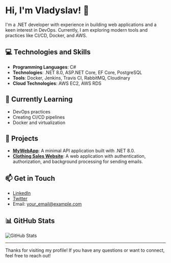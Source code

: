 # Hi, I'm Vladyslav! 👋

I'm a .NET developer with experience in building web applications and a keen interest in DevOps. Currently, I am exploring modern tools and practices like CI/CD, Docker, and AWS.

## 💻 Technologies and Skills

- **Programming Languages**: C#
- **Technologies**: .NET 8.0, ASP.NET Core, EF Core, PostgreSQL
- **Tools**: Docker, Jenkins, Travis CI, RabbitMQ, Cloudinary
- **Cloud Technologies**: AWS EC2, AWS RDS

## 🌱 Currently Learning

- DevOps practices
- Creating CI/CD pipelines
- Docker and virtualization

## 📂 Projects

- **[MyWebApp](link_to_repository)**: A minimal API application built with .NET 8.0.
- **[Clothing Sales Website](link_to_repository)**: A web application with authentication, authorization, and background processing for sending emails.

## 📫 Get in Touch

- [LinkedIn](your_link)
- [Twitter](your_link)
- Email: your_email@example.com

## 📊 GitHub Stats

![GitHub Stats](https://github-readme-stats.vercel.app/api?username=VladPritamanniy&show_icons=true&hide_title=true&count_private=true&theme=radical)

---

Thanks for visiting my profile! If you have any questions or want to connect, feel free to reach out!
